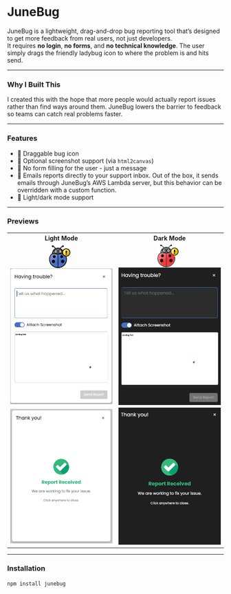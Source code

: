 # JuneBug

JuneBug is a lightweight, drag-and-drop bug reporting tool that’s designed to get more feedback from real users, not just developers.  
It requires **no login**, **no forms**, and **no technical knowledge**. The user simply drags the friendly ladybug icon to where the problem is and hits send.

---

### Why I Built This

I created this with the hope that more people would actually report issues rather than find ways around them. JuneBug lowers the barrier to feedback so teams can catch real problems faster.

---

### Features

- 🐞 Draggable bug icon
- 📸 Optional screenshot support (via `html2canvas`)
- 📝 No form filling for the user - just a message
- 📧 Emails reports directly to your support inbox. Out of the box, it sends emails through JuneBug’s AWS Lambda server, but this behavior can be overridden with a custom function.
- 🌙 Light/dark mode support

---

### Previews

<table>
  <tr>
    <th>Light Mode</th>
    <th>Dark Mode</th>
  </tr>
  <tr>
    <td align="center">
      <img src="https://github.com/jeffalo13/junebug/blob/main/assets/images/JuneBugIcon.png" width="50" style="vertical-align:middle;margin-right:8px;"/>
      <img src="https://github.com/jeffalo13/junebug/blob/main/assets/images/user-popup-input-light-preview.png" width="250" style="vertical-align:middle;"/>
    </td>
    <td align="center">
      <img src="https://github.com/jeffalo13/junebug/blob/main/assets/images/JuneBugIconDarkMode.png" width="50" style="vertical-align:middle;margin-right:8px;"/>
      <img src="https://github.com/jeffalo13/junebug/blob/main/assets/images/user-popup-input-dark-preview.png" width="250" style="vertical-align:middle;"/>
    </td>
  </tr>
  <tr>
    <td align="center">
      <img src="https://github.com/jeffalo13/junebug/blob/main/assets/images/bug-submitted-light-preview.png" width="250"/>
    </td>
    <td align="center">
      <img src="https://github.com/jeffalo13/junebug/blob/main/assets/images/bug-submitted-dark-preview.png" width="250"/>
    </td>
  </tr>
</table>


---

### Installation

```bash
npm install junebug
